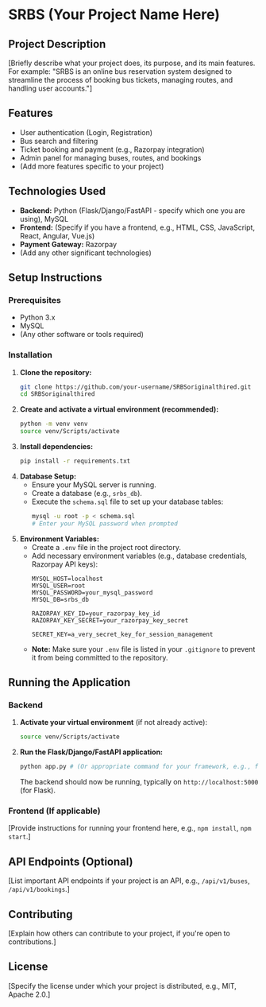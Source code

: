 # SRBS (Your Project Name Here)

## Project Description
[Briefly describe what your project does, its purpose, and its main features. For example: "SRBS is an online bus reservation system designed to streamline the process of booking bus tickets, managing routes, and handling user accounts."]

## Features
*   User authentication (Login, Registration)
*   Bus search and filtering
*   Ticket booking and payment (e.g., Razorpay integration)
*   Admin panel for managing buses, routes, and bookings
*   (Add more features specific to your project)

## Technologies Used
*   **Backend:** Python (Flask/Django/FastAPI - specify which one you are using), MySQL
*   **Frontend:** (Specify if you have a frontend, e.g., HTML, CSS, JavaScript, React, Angular, Vue.js)
*   **Payment Gateway:** Razorpay
*   (Add any other significant technologies)

## Setup Instructions

### Prerequisites
*   Python 3.x
*   MySQL
*   (Any other software or tools required)

### Installation
1.  **Clone the repository:**
    ```bash
    git clone https://github.com/your-username/SRBSoriginalthired.git
    cd SRBSoriginalthired
    ```
2.  **Create and activate a virtual environment (recommended):**
    ```bash
    python -m venv venv
    source venv/Scripts/activate
    ```
3.  **Install dependencies:**
    ```bash
    pip install -r requirements.txt
    ```
4.  **Database Setup:**
    *   Ensure your MySQL server is running.
    *   Create a database (e.g., `srbs_db`).
    *   Execute the `schema.sql` file to set up your database tables:
        ```bash
        mysql -u root -p < schema.sql
        # Enter your MySQL password when prompted
        ```
5.  **Environment Variables:**
    *   Create a `.env` file in the project root directory.
    *   Add necessary environment variables (e.g., database credentials, Razorpay API keys):
        ```
        MYSQL_HOST=localhost
        MYSQL_USER=root
        MYSQL_PASSWORD=your_mysql_password
        MYSQL_DB=srbs_db

        RAZORPAY_KEY_ID=your_razorpay_key_id
        RAZORPAY_KEY_SECRET=your_razorpay_key_secret

        SECRET_KEY=a_very_secret_key_for_session_management
        ```
    *   **Note:** Make sure your `.env` file is listed in your `.gitignore` to prevent it from being committed to the repository.

## Running the Application

### Backend
1.  **Activate your virtual environment** (if not already active):
    ```bash
    source venv/Scripts/activate
    ```
2.  **Run the Flask/Django/FastAPI application:**
    ```bash
    python app.py # (Or appropriate command for your framework, e.g., flask run, python manage.py runserver)
    ```
    The backend should now be running, typically on `http://localhost:5000` (for Flask).

### Frontend (If applicable)
[Provide instructions for running your frontend here, e.g., `npm install`, `npm start`.]

## API Endpoints (Optional)
[List important API endpoints if your project is an API, e.g., `/api/v1/buses`, `/api/v1/bookings`.]

## Contributing
[Explain how others can contribute to your project, if you're open to contributions.]

## License
[Specify the license under which your project is distributed, e.g., MIT, Apache 2.0.]
